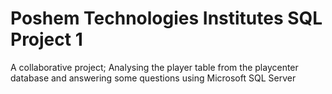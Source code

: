 # Poshem Technologies Institutes SQL Project 1
A collaborative project; Analysing the player table from the playcenter database and answering some questions using Microsoft SQL Server
 
